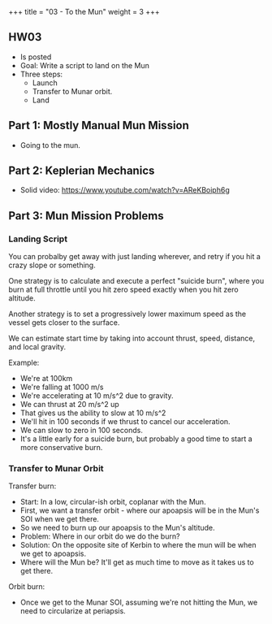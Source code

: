 +++
title = "03 - To the Mun"
weight = 3
+++

## HW03

 - Is posted
 - Goal: Write a script to land on the Mun
 - Three steps:
   - Launch
   - Transfer to Munar orbit.
   - Land

## Part 1: Mostly Manual Mun Mission

 - Going to the mun.


## Part 2: Keplerian Mechanics

 - Solid video: https://www.youtube.com/watch?v=AReKBoiph6g

## Part 3: Mun Mission Problems

### Landing Script

You can probalby get away with just landing wherever, and retry if you hit a
crazy slope or something.

One strategy is to calculate and execute a perfect "suicide burn", where you
burn at full throttle until you hit zero speed exactly when you hit zero
altitude.

Another strategy is to set a progressively lower maximum speed as the vessel
gets closer to the surface.

We can estimate start time by taking into account thrust, speed, distance, and
local gravity.

Example:

 - We're at 100km
 - We're falling at 1000 m/s
 - We're accelerating at 10 m/s^2 due to gravity.
 - We can thrust at 20 m/s^2 up
 - That gives us the ability to slow at 10 m/s^2
 - We'll hit in 100 seconds if we thrust to cancel our acceleration. 
 - We can slow to zero in 100 seconds.
 - It's a little early for a suicide burn, but probably a good time
   to start a more conservative burn.

### Transfer to Munar Orbit

Transfer burn:

 - Start: In a low, circular-ish orbit, coplanar with the Mun.
 - First, we want a transfer orbit - where our apoapsis will be in the Mun's SOI
   when we get there.
 - So we need to burn up our apoapsis to the Mun's altitude.
 - Problem: Where in our orbit do we do the burn?
 - Solution: On the opposite site of Kerbin to where the mun will be when we get
   to apoapsis.
 - Where will the Mun be? It'll get as much time to move as it takes us to get
   there.

Orbit burn:

 - Once we get to the Munar SOI, assuming we're not hitting the Mun, we need to
   circularize at periapsis.






